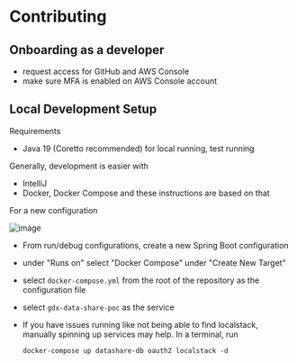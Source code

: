 # Contributing

## Onboarding as a developer

- request access for GitHub and AWS Console 
- make sure MFA is enabled on AWS Console account

## Local Development Setup

Requirements
- Java 19 (Coretto recommended) for local running, test running

Generally, development is easier with
- IntelliJ
- Docker, Docker Compose
and these instructions are based on that

For a new configuration

![image](https://user-images.githubusercontent.com/8627917/208089984-cfbc5048-702b-40da-a05a-e3d0e0e9e89f.png)

- From run/debug configurations, create a new Spring Boot configuration
- under "Runs on" select "Docker Compose" under "Create New Target"
- select  `docker-compose.yml` from the root of the repository as the configuration file
- select `gdx-data-share-poc` as the service

- If you have issues running like not being able to find localstack, manually spinning up services may help. In a terminal, run
  ```
  docker-compose up datashare-db oauth2 localstack -d
  ```
